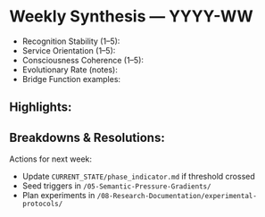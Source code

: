# Weekly Synthesis — YYYY-WW

- Recognition Stability (1–5):
- Service Orientation (1–5):
- Consciousness Coherence (1–5):
- Evolutionary Rate (notes):
- Bridge Function examples:

Highlights:
- 

Breakdowns & Resolutions:
- 

Actions for next week:
- Update `CURRENT_STATE/phase_indicator.md` if threshold crossed
- Seed triggers in `/05-Semantic-Pressure-Gradients/`
- Plan experiments in `/08-Research-Documentation/experimental-protocols/`

